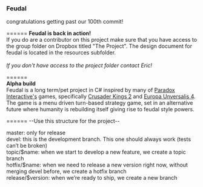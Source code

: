 <h3><strong>Feudal</strong></h3>
<!--Back in Action!!-->
congratulations getting past our 100th commit!

======
<b>Feudal is back in action!</b>
<br/>
If you do are a contributor on this project make sure that you have access to the group folder on Dropbox titled "The Project". The design document for feudal is located in the resources subfolder.
<br/><br/>
<i>If you don't have access to the project folder contact Eric!</i>

======
<br/>
<b>Alpha build</b><br/>
Feudal is a long term/pet project in C# inspired by many of <a href="http://www.paradoxplaza.com/">Paradox Interactive's</a> games, specifically <a href="http://www.paradoxplaza.com/games/crusader-kings-ii">Crusader Kings 2</a> and <a href="http://www.europauniversalis4.com/">Europa Unversalis 4</a>.<br/>
The game is a menu driven turn-based strategy game, set in an alternative future where humanity is rebuilding itself giving rise to feudal style powers. 

======
--Use this structure for the project--
<br/>
<table>
	<tr>
		master: only for release<br/>
	</tr>
	<tr>
		devel: this is the development branch. This one should always work (tests can’t be broken)<br/>
	</tr>
	<tr>
		topic/$name: when we start to develop a new feature, we create a topic branch<br/>
	</tr>
	<tr>
		hotfix/$name: when we need to release a new version right now, without merging devel before, we create a hotfix branch<br/>
	</tr>
	<tr>
		release/$version: when we’re ready to ship, we create a new branch<br/>
	</tr>
</table>
